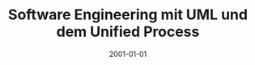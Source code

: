 ---
abstract: ''
authors:
- Wolfgang Zuser
- Stefan Biffl
- Thomas Grechenig
- Monika Köhle
date: '2001-01-01'
featured: false
publication_types:
- '5'
publishDate: '2001-01-01'
title: Software Engineering mit UML und dem Unified Process
url_pdf: ''
---